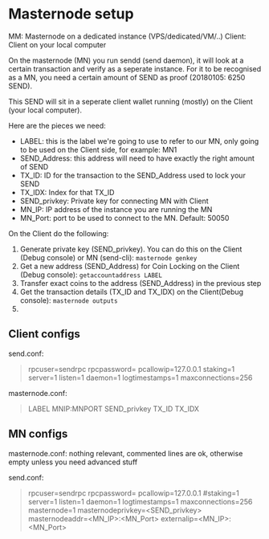 # Masternode setup

MM: Masternode on a dedicated instance (VPS/dedicated/VM/..)
Client: Client on your local computer

On the masternode (MN) you run sendd (send daemon), it will look at a certain transaction and verify  as a seperate instance.
For it to be recognised as a MN, you need a certain amount of SEND as proof (20180105: 6250 SEND).

This SEND will sit in a seperate client wallet running (mostly) on the Client (your local computer).

Here are the pieces we need:

- LABEL: this is the label we're going to use to refer to our MN, only going to be used on the Client side, for example: MN1
- SEND_Address: this address will need to have exactly the right amount of SEND
- TX_ID: ID for the transaction to the SEND_Address used to lock your SEND
- TX_IDX: Index for that TX_ID
- SEND_privkey: Private key for connecting MN with Client
- MN_IP: IP address of the instance you are running the MN
- MN_Port: port to be used to connect to the MN. Default: 50050



On the Client do the following:
1. Generate private key (SEND_privkey). You can do this on the Client (Debug console) or MN (send-cli): `masternode genkey`
2. Get a new address (SEND_Address) for Coin Locking on the Client (Debug console): `getaccountaddress LABEL`
3. Transfer exact coins to the address (SEND_Address) in the previous step
4. Get the transaction details (TX_ID and TX_IDX) on the Client(Debug console): `masternode outputs`
5. 

## Client configs
send.conf:
>    rpcuser=sendrpc
>    rpcpassword=<rpc password for Client>
>    pcallowip=127.0.0.1
>    staking=1
>    server=1
>    listen=1
>    daemon=1
>    logtimestamps=1
>    maxconnections=256

masternode.conf:
>    LABEL MNIP:MNPORT SEND_privkey TX_ID TX_IDX



## MN configs

masternode.conf: 
	nothing relevant, commented lines are ok, otherwise empty unless you need advanced stuff

send.conf:
>    rpcuser=sendrpc
>    rpcpassword=<rpc password for MN>
>    pcallowip=127.0.0.1
>    #staking=1
>    server=1
>    listen=1
>    daemon=1
>    logtimestamps=1
>    maxconnections=256
>    masternode=1
>    masternodeprivkey=<SEND_privkey>
>    masternodeaddr=<MN_IP>:<MN_Port>
>    externalip=<MN_IP>:<MN_Port>




